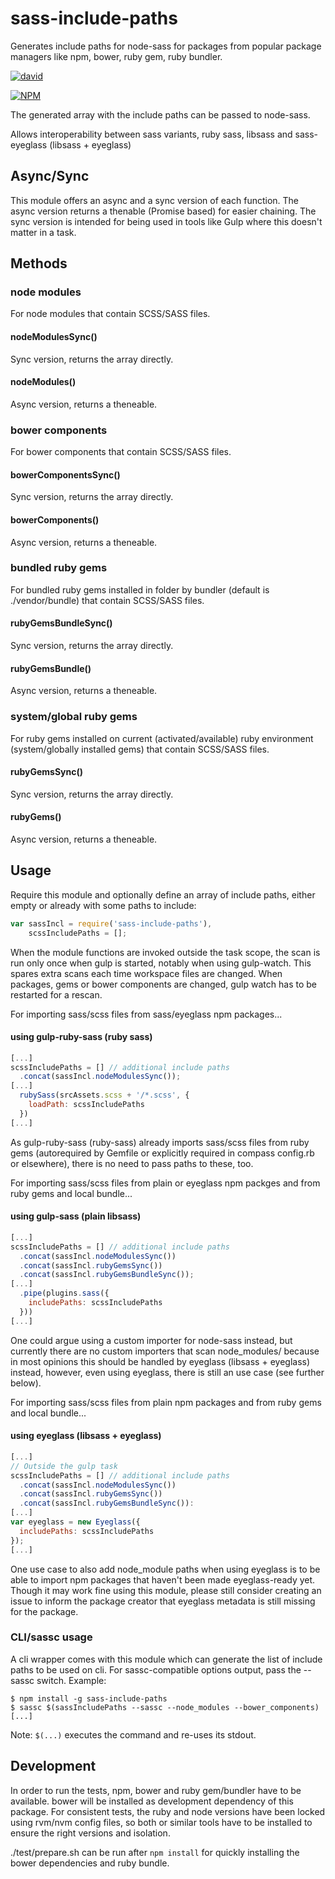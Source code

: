 # sass-include-paths
Generates include paths for node-sass for packages from popular package managers like npm, bower, ruby gem, ruby bundler.

[![david](https://david-dm.org/strarsis/sass-include-paths.svg)](https://david-dm.org/strarsis/sass-include-paths)

[![NPM](https://nodei.co/npm/sass-include-paths.png?downloads=true&downloadRank=true&stars=true)](https://nodei.co/npm/sass-include-paths/)

The generated array with the include paths can be passed to node-sass.

Allows interoperability between sass variants, ruby sass, libsass and sass-eyeglass (libsass + eyeglass)


Async/Sync
----------
This module offers an async and a sync version of each function.
The async version returns a thenable (Promise based) for easier chaining.
The sync version is intended for being used in tools like Gulp where this doesn't matter in a task.


Methods
-------

### node modules
For node modules that contain SCSS/SASS files.

#### nodeModulesSync()
Sync version, returns the array directly.

#### nodeModules()
Async version, returns a theneable.



### bower components
For bower components that contain SCSS/SASS files.

#### bowerComponentsSync()
Sync version, returns the array directly.

#### bowerComponents()
Async version, returns a theneable.



### bundled ruby gems
For bundled ruby gems installed in folder by bundler (default is ./vendor/bundle) that contain SCSS/SASS files.

#### rubyGemsBundleSync()
Sync version, returns the array directly.

#### rubyGemsBundle()
Async version, returns a theneable.



### system/global ruby gems
For ruby gems installed on current (activated/available) ruby environment (system/globally installed gems) that contain SCSS/SASS files.

#### rubyGemsSync()
Sync version, returns the array directly.

#### rubyGems()
Async version, returns a theneable.



Usage
-----

Require this module and optionally define an array of include paths, 
either empty or already with some paths to include:
```javascript
var sassIncl = require('sass-include-paths'),
    scssIncludePaths = [];
````

When the module functions are invoked outside the task scope,
the scan is run only once when gulp is started, notably when using gulp-watch.
This spares extra scans each time workspace files are changed.
When packages, gems or bower components are changed, gulp watch has to be restarted for a rescan.


For importing sass/scss files from sass/eyeglass npm packages...
#### using gulp-ruby-sass (ruby sass)
```javascript
[...]
scssIncludePaths = [] // additional include paths
  .concat(sassIncl.nodeModulesSync());
[...]
  rubySass(srcAssets.scss + '/*.scss', {
    loadPath: scssIncludePaths
  })
[...]
````
As gulp-ruby-sass (ruby-sass) already imports sass/scss files from ruby gems 
(autorequired by Gemfile or explicitly required in compass config.rb or elsewhere), 
there is no need to pass paths to these, too.


For importing sass/scss files from plain or eyeglass npm packges and from ruby gems and local bundle...
#### using gulp-sass (plain libsass)
```javascript
[...]
scssIncludePaths = [] // additional include paths
  .concat(sassIncl.nodeModulesSync())
  .concat(sassIncl.rubyGemsSync())
  .concat(sassIncl.rubyGemsBundleSync());
[...]
  .pipe(plugins.sass({
    includePaths: scssIncludePaths
  }))
[...]
````
One could argue using a custom importer for node-sass instead, but currently there are no custom importers 
that scan node_modules/ because in most opinions this should be handled by eyeglass (libsass + eyeglass) instead, 
however, even using eyeglass, there is still an use case (see further below).


For importing sass/scss files from plain npm packages and from ruby gems and local bundle...
#### using eyeglass (libsass + eyeglass) 
```javascript
[...]
// Outside the gulp task
scssIncludePaths = [] // additional include paths
  .concat(sassIncl.nodeModulesSync())
  .concat(sassIncl.rubyGemsSync())
  .concat(sassIncl.rubyGemsBundleSync()):
[...]
var eyeglass = new Eyeglass({
  includePaths: scssIncludePaths
});
[...]
````
One use case to also add node_module paths when using eyeglass 
is to be able to import npm packages that haven't been made eyeglass-ready yet.
Though it may work fine using this module, please still consider creating an issue 
to inform the package creator that eyeglass metadata is still missing for the package.


### CLI/sassc usage
A cli wrapper comes with this module which can generate the list of include paths to be used on cli.
For sassc-compatible options output, pass the --sassc switch.
Example:
````
$ npm install -g sass-include-paths
$ sassc $(sassIncludePaths --sassc --node_modules --bower_components) [...]
````
Note: `$(...)` executes the command and re-uses its stdout.




Development
-----------
In order to run the tests, npm, bower and ruby gem/bundler have to be available.
bower will be installed as development dependency of this package.
For consistent tests, the ruby and node versions have been locked using rvm/nvm config files, 
so both or similar tools have to be installed to ensure the right versions and isolation.

./test/prepare.sh can be run after `npm install` for quickly installing the bower dependencies and ruby bundle.
